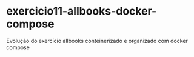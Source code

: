 # exercicio11-allbooks-docker-compose
Evolução do exercício allbooks conteinerizado e organizado com docker compose
